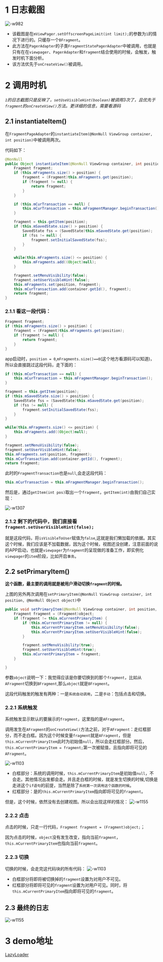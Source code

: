 
# 1 日志截图
![-w982](media/15646507433812.jpg)

* 该截图是在`mViewPager.setOffscreenPageLimit(int limit);`的参数为`1`的情况下进行的。只缓存一个`BFragment`。
* 此方法在`PagerAdapter`的子类`FragmentStatePagerAdapter`中被调用，也就是只有在在`viewpager`、`PagerAdapter`和`fragment`结合使用的时候，会触发，触发时机下面分析。
* 该方法优先于`onCreateView()`被调用。

# 2 调用时机
*`1`的日志截图只是反映了，`setUseVisibleHint(boolean)`被调用3次了，且优先于`fragment`的`onCreateView()`方法。更详细的信息，需要看源码*

## 2.1 instantiateItem()
在`FragmentPageAdapter`的`instantiateItem(@NonNull ViewGroup container, int position)`中被调用两次。

代码如下：
```java
@NonNull
public Object instantiateItem(@NonNull ViewGroup container, int position) {
    Fragment fragment;
    if (this.mFragments.size() > position) {
        fragment = (Fragment)this.mFragments.get(position);
        if (fragment != null) {
            return fragment;
        }
    }

    if (this.mCurTransaction == null) {
        this.mCurTransaction = this.mFragmentManager.beginTransaction();
    }

    fragment = this.getItem(position);
    if (this.mSavedState.size() > position) {
        SavedState fss = (SavedState)this.mSavedState.get(position);
        if (fss != null) {
            fragment.setInitialSavedState(fss);
        }
    }

    while(this.mFragments.size() <= position) {
        this.mFragments.add((Object)null);
    }

    fragment.setMenuVisibility(false);
    fragment.setUserVisibleHint(false);
    this.mFragments.set(position, fragment);
    this.mCurTransaction.add(container.getId(), fragment);
    return fragment;
} 
```
### 2.1.1  看这一段代码：

```java
Fragment fragment;
if (this.mFragments.size() > position) {
    fragment = (Fragment)this.mFragments.get(position);
    if (fragment != null) {
        return fragment;
    }
}
```
app启动时，`position = 0`,`mFragments.size()==0`(这个地方看源码可以知道)，所以会直接跳过这段代码，走下面的：

```java
if (this.mCurTransaction == null) {
    this.mCurTransaction = this.mFragmentManager.beginTransaction();
}

fragment = this.getItem(position);
if (this.mSavedState.size() > position) {
    SavedState fss = (SavedState)this.mSavedState.get(position);
    if (fss != null) {
        fragment.setInitialSavedState(fss);
    }
}

while(this.mFragments.size() <= position) {
    this.mFragments.add((Object)null);
}

fragment.setMenuVisibility(false);
fragment.setUserVisibleHint(false);
this.mFragments.set(position, fragment);
this.mCurTransaction.add(container.getId(), fragment);
return fragment;
```
此时的`FragmentTransaction`也是`null`,会走这段代码：
```java
this.mCurTransaction = this.mFragmentManager.beginTransaction();
```
然后是，通过`getItem(int pos)`取出一个`fragment`，`getItem(int)`由我们自己实现：

![-w1307](media/15646534334173.jpg)

### 2.1.2 剩下的代码中，我们直接看`fragment.setUserVisibleHint(false);`

就是这段代码，将`isVisibleToUser`赋值为`false`,这就是我们懒加载的依据。其实这个时候，我们应该是不加载数据，因为这个时候，视图还没创建，注意前面的说的APP启动，也就是`viewpager`为`fragment`的呈现做的准备工作，即实例化`viewpager`的`item`阶段，比如开启`事务`。

## 2.2 setPrimaryItem()
**这个函数，最主要的调用就是被用户滑动切换`fragment`的时候。**

上图的另外两次调用在`setPrimaryItem(@NonNull ViewGroup container, int position, @NonNull Object object)`中

```java
public void setPrimaryItem(@NonNull ViewGroup container, int position, @NonNull Object object) {
    Fragment fragment = (Fragment)object;
    if (fragment != this.mCurrentPrimaryItem) {
        if (this.mCurrentPrimaryItem != null) {
            this.mCurrentPrimaryItem.setMenuVisibility(false);
            this.mCurrentPrimaryItem.setUserVisibleHint(false);
        }

        fragment.setMenuVisibility(true);
        fragment.setUserVisibleHint(true);
        this.mCurrentPrimaryItem = fragment;
    }

}
```
参数`object`说明一下：我觉得应该是你要切换到的那个`fragment`，比如从`AFragment`切换到`BFragment`,那么`object`就是`BFragment`。

这段代码触发的触发有两种：一是`系统自动调用`，二是`手动`：包括点击和切换。
### 2.2.1 系统触发
系统触发显示默认的要展示的`fragment`，这里指的是`AFragment`。

调用发生在`AFragment`的`onCreateView()`方法之前，对于`AFragment`：走红框部分，而不走白框。因为这个时候变量`fragment`就是`AFragment`，但是`this.mCurrentPrimaryItem`此时为初始值`null`，所以会走红框部分。然后，`this.mCurrentPrimaryItem = fragment;`第一次被赋值，且指向即将可见的`AFragment`。

![-w1103](media/15646552034506.jpg)

* 白框部分：系统的调用时候，`this.mCurrentPrimaryItem`是初始值`null`，不会走。其他情况出发都会走。并且走白框的时候，就是发生切换的时候,切换是走进这个`if语句`的前提，当然是除了`系统第一次调用这个函数的时候`。
* 红框部分：是的`this.mCurrentPrimaryItem`指向即将可见的`fragment`。


但是，这个时候，依然没有去创建视图。所以会出现这样的情况：
![-w1155](media/15646504037505.jpg)

### 2.2.2 点击
点击的时候，只走一行代码，`Fragment fragment = (Fragment)object;`；

因为点击的时候，`object`没有发生改变，指向当前`fragment`，`this.mCurrentPrimaryItem`也指向当前`fragment`。

### 2.2.3 切换
切换的时候，会走完这代码块的所有代码：
![-w1103](media/15646552034506.jpg)

* 白框部分将即将被切换掉的`fragment`设置为对用户不可见。
* 红框部分将即将可见的`fragment`设置为对用户可见。同时，将`this.mCurrentPrimaryItem`指向即将可见的`fragment`。

## 2.3 最终的日志
![-w1155](media/15646524019462.jpg)
# 3 demo地址
[LazyLoader](https://github.com/XBean1024/LazyLoader)

